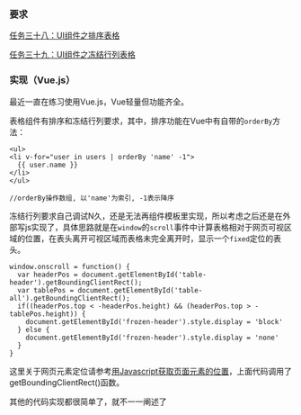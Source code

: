 ### 要求

[任务三十八：UI组件之排序表格](http://ife.baidu.com/task/detail?taskId=38)

[任务三十九：UI组件之冻结行列表格](http://ife.baidu.com/task/detail?taskId=39)

### 实现（Vue.js）

最近一直在练习使用Vue.js，Vue轻量但功能齐全。

表格组件有排序和冻结行列要求，其中，排序功能在Vue中有自带的`orderBy`方法：

    <ul>
    <li v-for="user in users | orderBy 'name' -1">
      {{ user.name }}
    </li>
    </ul>
    
    //orderBy操作数组, 以'name'为索引, -1表示降序

冻结行列要求自己调试N久，还是无法再组件模板里实现，所以考虑之后还是在外部写js实现了，具体思路就是在`window`的`scroll`事件中计算表格相对于网页可视区域的位置，在表头离开可视区域而表格未完全离开时，显示一个`fixed`定位的表头。

    window.onscroll = function() {
      var headerPos = document.getElementById('table-header').getBoundingClientRect();
      var tablePos = document.getElementById('table-all').getBoundingClientRect();
      if((headerPos.top < -headerPos.height) && (headerPos.top > -tablePos.height)) {
        document.getElementById('frozen-header').style.display = 'block'
      } else {
        document.getElementById('frozen-header').style.display = 'none'
      }
    }

这里关于网页元素定位请参考[用Javascript获取页面元素的位置](http://www.ruanyifeng.com/blog/2009/09/find_element_s_position_using_javascript.html)，上面代码调用了getBoundingClientRect()函数。

其他的代码实现都很简单了，就不一一阐述了
